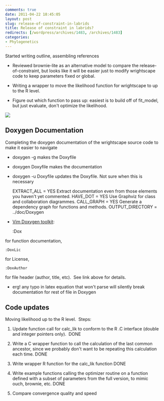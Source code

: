 ```yaml
---
comments: true
date: 2011-04-22 18:45:05
layout: post
slug: release-of-constraint-in-labrids
title: Release of constraint in labrids?
redirects: [/wordpress/archives/1483, /archives/1483]
categories:
- Phylogenetics
---
```


Started writing outline, assembling references



	
  * Reviewed brownie-lite as an alternative model to compare the release-of-constraint, but looks like it will be easier just to modify wrightscape code to keep parameters fixed or global.

	
  * Writing a wrapper to move the likelihood function for wrightscape to up to the R level.

	
  * Figure out which function to pass up: easiest is to build off of fit_model, but just evaluate, don't optimize the likelihood.


![]( http://farm6.staticflickr.com/5304/5643702011_29ceff81b6_o.png )



## Doxygen Documentation


Completing the doxygen documentation of the wrightscape source code to make it easier to navigate



	
  * doxygen -g makes the Doxyfile

	
  * doxygen Doxyfile makes the documentation

	
  * doxygen -u Doxyfile updates the Doxyfile.  Not sure when this is necessary



    
    EXTRACT_ALL = YES
    Extract documentation even from those elements you haven't yet commented.
    HAVE_DOT = YES
    Use Graphviz for class and collaboration diagrammes.
    CALL_GRAPH = YES
    Generate a dependency graph for functions and methods.
    OUTPUT_DIRECTORY = ../doc/Doxygen





	
  * [Vim Doxygen toolkit](http://www.vim.org/scripts/script.php?script_id=987):



    
    :Dox


for function documentation,

    
    :DoxLic


for License,

    
    :DoxAuthor


for file header (author, title, etc).  See link above for details.



	
  * erg! any typo in latex equation that won't parse will silently break documentation for rest of file in Doxygen




## Code updates


Moving likelihood up to the R level.  Steps:



	
  1. Update function call for calc_lik to conform to the R .C interface (double and integer pointers only).  DONE

	
  2. Write a C wrapper function to call the calculation of the last common ancestor, since we probably don't want to be repeating this calculation each time. DONE

	
  3. Write wrapper R function for the calc_lik function DONE

	
  4. Write example functions calling the optimizer routine on a function defined with a subset of parameters from the full version, to mimic ouch, brownie, etc. DONE

	
  5. Compare convergence quality and speed



